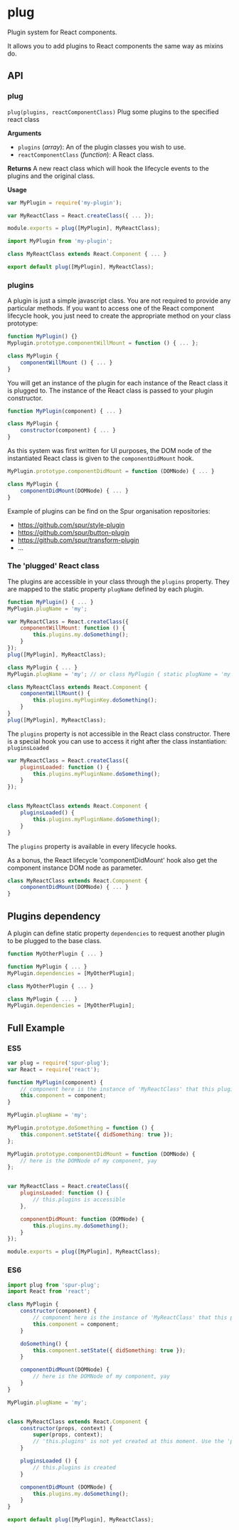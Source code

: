 # plug
Plugin system for React components.

It allows you to add plugins to React components the same way as mixins do.


## API
### plug
`plug(plugins, reactComponentClass)`
Plug some plugins to the specified react class

**Arguments**
- `plugins` (*array*): An of the plugin classes you wish to use.
- `reactComponentClass` (*function*): A React class.

**Returns**
A new react class which will hook the lifecycle events to the plugins and the original class.

**Usage**
```javascript
var MyPlugin = require('my-plugin');

var MyReactClass = React.createClass({ ... });

module.exports = plug([MyPlugin], MyReactClass);
```

```javascript
import MyPlugin from 'my-plugin';

class MyReactClass extends React.Component { ... }

export default plug([MyPlugin], MyReactClass);
```



### plugins
A plugin is just a simple javascript class. You are not required to provide any particular methods. If you want to access one of the
React component lifecycle hook, you just need to create the appropriate method on your class prototype:
```javascript
function MyPlugin() {}
Myplugin.prototype.componentWillMount = function () { ... };

class MyPlugin {
	componentWillMount () { ... }
}
```


You will get an instance of the plugin for each instance of the React class it is plugged to. The instance of the React class is
passed to your plugin constructor.
```javascript
function MyPlugin(component) { ... }

class MyPlugin {
	constructor(component) { ... }
}
```


As this system was first written for UI purposes, the DOM node of the instantiated React class is given to the `componentDidMount` hook.
```javascript
MyPlugin.prototype.componentDidMount = function (DOMNode) { ... }

class MyPlugin {
	componentDidMount(DOMNode) { ... }
}
```


Example of plugins can be find on the Spur organisation repositories:
- https://github.com/spur/style-plugin
- https://github.com/spur/button-plugin
- https://github.com/spur/transform-plugin
- ...


### The 'plugged' React class
The plugins are accessible in your class through the `plugins` property. They are mapped to the static property `plugName` defined by each plugin.
```javascript
function MyPlugin() { ... }
MyPlugin.plugName = 'my';

var MyReactClass = React.createClass({
	componentWillMount: function () {
		this.plugins.my.doSomething();
	}
});
plug([MyPlugin], MyReactClass);
```

```javascript
class MyPlugin { ... }
MyPlugin.plugName = 'my'; // or class MyPlugin { static plugName = 'my'; }

class MyReactClass extends React.Component {
	componentWillMount() {
		this.plugins.myPluginKey.doSomething();
	}
}
plug([MyPlugin], MyReactClass);
```

The `plugins` property is not accessible in the React class constructor. There is a special hook you can use to access it right after the class instantiation: `pluginsLoaded`
```javascript
var MyReactClass = React.createClass({
	pluginsLoaded: function () {
		this.plugins.myPluginName.doSomething();
	}
});


class MyReactClass extends React.Component {
	pluginsLoaded() {
		this.plugins.myPluginName.doSomething();
	}
}
```
The `plugins` property is available in every lifecycle hooks.


As a bonus, the React lifecycle 'componentDidMount' hook also get the component instance DOM node as parameter.
```javascript
class MyReactClass extends React.Component {
	componentDidMount(DOMNode) { ... }
}
```


## Plugins dependency
A plugin can define static property `dependencies` to request another plugin to be plugged to the base class.

```javascript
function MyOtherPlugin { ... }

function MyPlugin { ... }
MyPlugin.dependencies = [MyOtherPlugin];
```

```javascript
class MyOtherPlugin { ... }

class MyPlugin { ... }
MyPlugin.dependencies = [MyOtherPlugin];
```


## Full Example
### ES5
```javascript
var plug = require('spur-plug');
var React = require('react');

function MyPlugin(component) {
	// component here is the instance of 'MyReactClass' that this pluging is plugged to.
	this.component = component;
}

MyPlugin.plugName = 'my';

MyPlugin.prototype.doSomething = function () {
	this.component.setState({ didSomething: true });
};

MyPlugin.prototype.componentDidMount = function (DOMNode) {
	// here is the DOMNode of my component, yay
};


var MyReactClass = React.createClass({
	pluginsLoaded: function () {
		// this.plugins is accessible
	},

	componentDidMount: function (DOMNode) {
		this.plugins.my.doSomething();
	}
});

module.exports = plug([MyPlugin], MyReactClass);
```


### ES6
```javascript
import plug from 'spur-plug';
import React from 'react';

class MyPlugin {
	constructor(component) {
		// component here is the instance of 'MyReactClass' that this pluging is plugged to.
		this.component = component;
	}

	doSomething() {
		this.component.setState({ didSomething: true });
	}

	componentDidMount(DOMNode) {
		// here is the DOMNode of my component, yay
	}
}

MyPlugin.plugName = 'my';


class MyReactClass extends React.Component {
	constructor(props, context) {
		super(props, context);
		// 'this.plugins' is not yet created at this moment. Use the 'pluginsLoaded' hook instead.
	}

	pluginsLoaded () {
		// this.plugins is created
	}

	componentDidMount (DOMNode) {
		this.plugins.my.doSomething();
	}
}

export default plug([MyPlugin], MyReactClass);
```